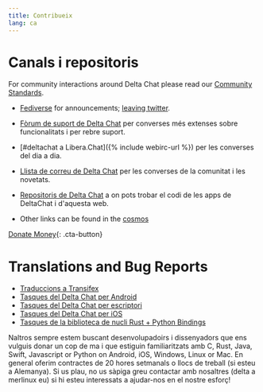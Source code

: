 ```yaml
---
title: Contribueix
lang: ca
---
```


# Canals i repositoris

For community interactions around Delta Chat please read our [Community Standards](community-standards).

- [Fediverse](https://chaos.social/web/@delta) for announcements;
  [leaving twitter](https://twitter.com/delta_chat/status/1603771336060436483).

- [Fòrum de suport de Delta Chat](https://support.delta.chat) per converses més extenses
  sobre funcionalitats i per rebre suport.

- [#deltachat a Libera.Chat]({% include webirc-url %}) per les converses del dia a dia.

- [Llista de correu de Delta Chat](https://lists.codespeak.net/postorius/lists/delta.codespeak.net/) 
 per les converses de la comunitat i les novetats.

- [Repositoris de Delta Chat](https://github.com/deltachat/) a on pots trobar 
  el codi de les apps de DeltaChat i d'aquesta web.
  
- Other links can be found in the [cosmos](https://cosmos.delta.chat)

[Donate Money](donate){: .cta-button}

# Translations and Bug Reports

- [Traduccions a Transifex](https://www.transifex.com/delta-chat/public/)
- [Tasques del Delta Chat per Android](https://github.com/deltachat/deltachat-android/issues)
- [Tasques del Delta Chat per escriptori](https://github.com/deltachat/deltachat-desktop/issues)
- [Tasques del Delta Chat per iOS](https://github.com/deltachat/deltachat-ios/issues)
- [Tasques de la biblioteca de nucli Rust + Python Bindings](https://github.com/deltachat/deltachat-core-rust/issues)

Naltros sempre estem buscant desenvolupadoirs i dissenyadors que ens vulguis donar un cop de ma i que estiguin familiaritzats amb 
C, Rust, Java, Swift, Javascript or Python on Android, iOS, Windows, Linux or Mac.
En general oferim contractes de 20 hores setmanals o llocs de treball (si esteu a Alemanya). 
Si us plau, no us sàpiga greu contactar amb nosaltres (delta a merlinux eu) si hi esteu interessats a ajudar-nos en el nostre esforç!